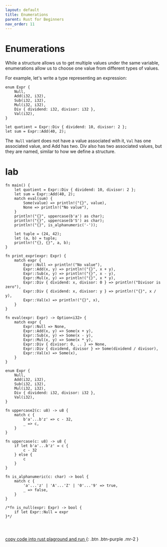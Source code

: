 ```yaml
---
layout: default
title: Enumerations
parent: Rust for Beginners
nav_order: 11
---
```


# Enumerations

While a structure allows us to get multiple values under the same variable, enumerations allow us to choose one value from different types of values.

For example, let's write a type representing an expression:


```
enum Expr {
    Null,
    Add(i32, i32),
    Sub(i32, i32),
    Mul(i32, i32),
    Div { dividend: i32, divisor: i32 },
    Val(i32),
}

let quotient = Expr::Div { dividend: 10, divisor: 2 };
let sum = Expr::Add(40, 2);

```

The` Null` variant does not have a value associated with it, `Val` has one associated value, and Add has two. Div also has two associated values, 
but they are named, similar to how we define a structure.

# lab 

```
fn main() {
    let quotient = Expr::Div { dividend: 10, divisor: 2 };
    let sum = Expr::Add(40, 2);
    match eval(sum) {
        Some(value) => println!("{}", value),
        None => println!("No value"),
    }
    println!("{}", uppercase(b'a') as char);
    println!("{}", uppercase(b'S') as char);
    println!("{}", is_alphanumeric('-'));

    let tuple = (24, 42);
    let (a, b) = tuple;
    println!("{}, {}", a, b);
}

fn print_expr(expr: Expr) {
    match expr {
        Expr::Null => println!("No value"),
        Expr::Add(x, y) => println!("{}", x + y),
        Expr::Sub(x, y) => println!("{}", x - y),
        Expr::Mul(x, y) => println!("{}", x * y),
        Expr::Div { dividend: x, divisor: 0 } => println!("Divisor is zero"),
        Expr::Div { dividend: x, divisor: y } => println!("{}", x / y),
        Expr::Val(x) => println!("{}", x),
    }
}

fn eval(expr: Expr) -> Option<i32> {
    match expr {
        Expr::Null => None,
        Expr::Add(x, y) => Some(x + y),
        Expr::Sub(x, y) => Some(x - y),
        Expr::Mul(x, y) => Some(x * y),
        Expr::Div { divisor: 0, .. } => None,
        Expr::Div { dividend, divisor } => Some(dividend / divisor),
        Expr::Val(x) => Some(x),
    }
}

enum Expr {
    Null,
    Add(i32, i32),
    Sub(i32, i32),
    Mul(i32, i32),
    Div { dividend: i32, divisor: i32 },
    Val(i32),
}

fn uppercase2(c: u8) -> u8 {
    match c {
        b'a'...b'z' => c - 32,
        _ => c,
    }
}

fn uppercase(c: u8) -> u8 {
    if let b'a'...b'z' = c {
        c - 32
    } else {
        c
    }
}

fn is_alphanumeric(c: char) -> bool {
    match c {
        'a'...'z' | 'A'...'Z' | '0'...'9' => true,
        _ => false,
    }
}

/*fn is_null(expr: Expr) -> bool {
    if let Expr::Null = expr
}*/




```

[copy code into rust plaground and run ](https://play.rust-lang.org/){: .btn .btn-purple .mr-2 }
